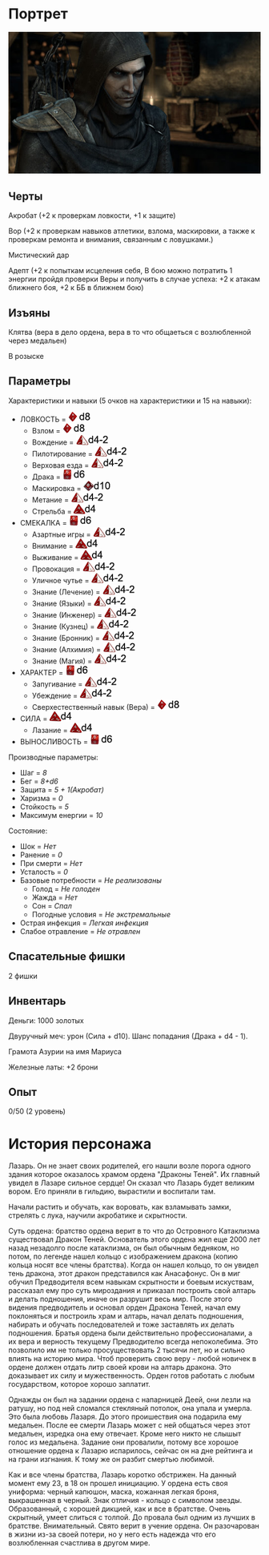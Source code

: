 # Портрет

![](res/Lazar.jpg)

## Черты
  Акробат (+2 к проверкам ловкости, +1 к защите)
  
  Вор (+2 к проверкам навыков атлетики, взлома, маскировки, а также к проверкам ремонта и внимания, связанным с ловушками.)

  Мистический дар

  Адепт (+2 к попыткам исцеления себя, В бою можно потратить 1 энергии пройдя проверки Веры и получить в случае успеха: +2 к атакам ближнего боя, +2 к ББ в ближнем бою)
	
## Изъяны
  Клятва (вера в дело ордена, вера в то что общаеться с возлюбленной через медальен)

  В розыске


## Параметры
Характеристики и навыки (5 очков на характеристики и 15 на навыки):
- ЛОВКОСТЬ = ![](хар/2.png)
  - Взлом = ![](нав/3.png)
  - Вождение = ![](нав/0.png)
  - Пилотирование = ![](нав/0.png)
  - Верховая езда = ![](нав/0.png)
  - Драка = ![](нав/2.png)
  - Маскировка = ![](нав/4.png)
  - Метание = ![](нав/0.png)
  - Стрельба = ![](нав/1.png)
- СМЕКАЛКА = ![](хар/1.png)
  - Азартные игры = ![](нав/0.png)
  - Внимание = ![](нав/1.png)
  - Выживание = ![](нав/1.png)
  - Провокация = ![](нав/0.png)
  - Уличное чутье = ![](нав/0.png)
  - Знание (Лечение) = ![](нав/0.png)
  - Знание (Языки) = ![](нав/0.png)
  - Знание (Инженер) = ![](нав/0.png)
  - Знание (Кузнец) = ![](нав/0.png)
  - Знание (Бронник) = ![](нав/0.png)
  - Знание (Алхимия) = ![](нав/0.png)
  - Знание (Магия) = ![](нав/0.png)
- ХАРАКТЕР = ![](хар/1.png)
  - Запугивание = ![](нав/0.png)
  - Убеждение = ![](нав/0.png) 
  - Сверхестественный навык (Вера) = ![](нав/3.png)
- СИЛА = ![](хар/0.png)
  - Лазание = ![](нав/1.png)
- ВЫНОСЛИВОСТЬ = ![](хар/1.png)

Производные параметры:
- Шаг = *8*
- Бег = *8+d6*
- Защита = *5 + 1(Акробат)*
- Харизма = *0*
- Стойкость = *5*
- Максимум енергии = *10*

Состояние:
- Шок = *Нет*
- Ранение = *0*
- При смерти = *Нет* 
- Усталость = *0* 
- Базовые потребности = *Не реализованы*
  - Голод = *Не голоден*
  - Жажда = *Нет*
  - Сон = *Спал* 
  - Погодные условия = *Не экстремальные*
- Острая инфекция = *Легкая инфекция*
- Слабое отравление = *Не отравлен*

## Спасательные фишки
2 фишки

## Инвентарь

Деньги: 1000 золотых

Двуручный меч: урон (Сила + d10). Шанс попадания (Драка + d4 - 1).

Грамота Азурии на имя Мариуса

Железные латы: +2 брони

## Опыт

0/50 (2 уровень)

# История персонажа

Лазарь. Он не знает своих родителей, его нашли возле порога одного здания которое оказалось храмом ордена "Драконы Теней". Их главный увидел в Лазаре сильное сердце! Он сказал что Лазарь будет великим вором. Его приняли в гильдию, вырастили и воспитали там.

Начали растить и обучать, как воровать, как взламывать замки, стрелять с лука, научили акробатике и скрытности.

Суть ордена: братство ордена верит в то что до Островного Катаклизма существовал Дракон Теней. Основатель этого ордена жил еще 2000 лет назад незадолго после катаклизма, он был обычным бедняком, но потом, по легенде нашел кольцо с изображением дракона (копию кольца носят все члены братства). Когда он нашел кольцо, то он увидел тень дракона, этот дракон представился как Анасафонус. Он в миг обучил Предводителя всем навыкам скрытности и боевым искуствам, рассказал ему про суть мироздания и приказал построить свой алтарь и делать подношения, иначе он разрушит весь мир. После этого видения предводитель и основал орден Дракона Теней, начал ему поклоняться и построиль храм и алтарь, начал делать подношения, набирать и обучать последователей и тоже заставлять их делать подношения. Братья ордена были действительно профессионалами, а их вера и верность текущему Предводителю всегда непоколебима. Это позволило им не только просуществовать 2 тысячи лет, но и сильно влиять на историю мира. Чтоб проверить свою веру - любой новичек в ордене должен отдать литр своей крови на алтарь дракона. Это доказывает их силу и мужественность.
Орден готов работать с любым государством, которое хорошо заплатит. 

Однажды он был на задании ордена с напарницей Деей, они лезли на ратушу, но под ней сломался стекляный потолок, она упала и умерла. Это была любовь Лазаря. До этого проишествия она подарила ему медальен. После ее смерти Лазарь может с ней общаться через этот медальен, изредка она ему отвечает. Кроме него никто не слышыт голос из медальена. Задание они провалили, потому все хорошое отношение ордена к Лазарю испарилось, сейчас он на дне рейтинга и на грани изгнания. К тому же он разбит смертью любимой.

Как и все члены братства, Лазарь коротко обстрижен. На данный момент ему 23, в 18 он прошел инициацию. У ордена есть своя униформа: черный капюшон, маска, кожанная легкая броня, выкрашенная в черный. Знак отличия - кольцо с символом звезды. Образованный, с хорошей дикцией, как и все в братстве. Очень скрытный, умеет слиться с толпой. До провала был одним из лучших в братстве. Внимательный. Свято верит в учение ордена. Он разочарован в жизни из-за своей потери, но у него есть надежда что его возлюбленная счастлива в другом мире.